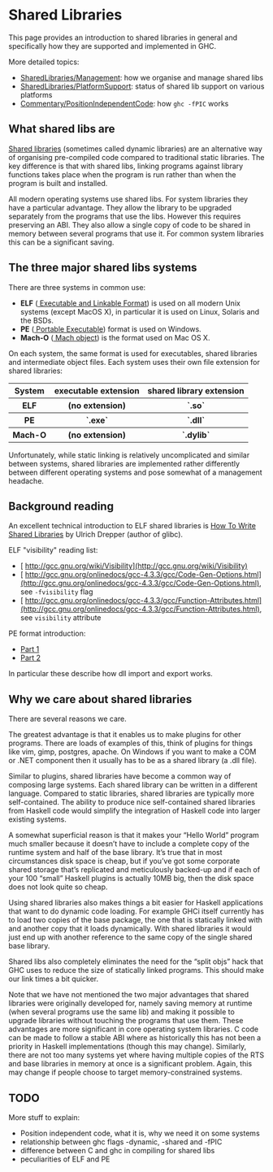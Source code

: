 # Shared Libraries


This page provides an introduction to shared libraries in general and specifically how they are supported and implemented in GHC.


More detailed topics:

- [SharedLibraries/Management](shared-libraries/management): how we organise and manage shared libs
- [SharedLibraries/PlatformSupport](shared-libraries/platform-support): status of shared lib support on various platforms
- [Commentary/PositionIndependentCode](commentary/position-independent-code): how `ghc -fPIC` works

## What shared libs are

[ Shared libraries](http://en.wikipedia.org/wiki/Shared_libraries) (sometimes called dynamic libraries) are an alternative way of organising pre-compiled code compared to traditional static libraries. The key difference is that with shared libs, linking programs against library functions takes place when the program is run rather than when the program is built and installed.


All modern operating systems use shared libs. For system libraries they have a particular advantage. They allow the library to be upgraded separately from the programs that use the libs. However this requires preserving an ABI. They also allow a single copy of code to be shared in memory between several programs that use it. For common system libraries this can be a significant saving.

## The three major shared libs systems


There are three systems in common use:

- **ELF** ([ Executable and Linkable Format](http://en.wikipedia.org/wiki/Executable_and_Linkable_Format)) is used on all modern Unix systems (except MacOS X), in particular it is used on Linux, Solaris and the BSDs.
- **PE** ([ Portable Executable](http://en.wikipedia.org/wiki/Portable_Executable)) format is used on Windows.
- **Mach-O** ([ Mach object](http://en.wikipedia.org/wiki/Mach-O)) is the format used on Mac OS X.


On each system, the same format is used for executables, shared libraries and intermediate object files. Each system uses their own file extension for shared libraries:

<table><tr><th> System </th>
<th> executable extension </th>
<th> shared library extension 
</th></tr>
<tr><th> ELF    </th>
<th> (no extension)       </th>
<th>`.so`</th></tr>
<tr><th> PE     </th>
<th>`.exe`</th>
<th>`.dll`</th></tr>
<tr><th> Mach-O </th>
<th> (no extension)       </th>
<th>`.dylib`</th></tr></table>


Unfortunately, while static linking is relatively uncomplicated and similar between systems, shared libraries are implemented rather differently between different operating systems and pose somewhat of a management headache.

## Background reading


An excellent technical introduction to ELF shared libraries is [ How To Write Shared Libraries](http://people.redhat.com/drepper/dsohowto.pdf) by Ulrich Drepper (author of glibc).


ELF "visibility" reading list:

- [ http://gcc.gnu.org/wiki/Visibility](http://gcc.gnu.org/wiki/Visibility)
- [ http://gcc.gnu.org/onlinedocs/gcc-4.3.3/gcc/Code-Gen-Options.html](http://gcc.gnu.org/onlinedocs/gcc-4.3.3/gcc/Code-Gen-Options.html), see `-fvisibility` flag
- [ http://gcc.gnu.org/onlinedocs/gcc-4.3.3/gcc/Function-Attributes.html](http://gcc.gnu.org/onlinedocs/gcc-4.3.3/gcc/Function-Attributes.html), see `visibility` attribute


PE format introduction:

- [ Part 1](http://msdn.microsoft.com/en-us/magazine/cc301805.aspx)
- [ Part 2](http://msdn.microsoft.com/en-us/magazine/cc301805.aspx)


In particular these describe how dll import and export works.

## Why we care about shared libraries


There are several reasons we care.


The greatest advantage is that it enables us to make plugins for other programs. There are loads of examples of this, think of plugins for things like vim, gimp, postgres, apache. On Windows if you want to make a COM or .NET component then it usually has to be as a shared library (a .dll file).


Similar to plugins, shared libraries have become a common way of composing large systems. Each shared library can be written in a different language. Compared to static libraries, shared libraries are typically more self-contained. The ability to produce nice self-contained shared libraries from Haskell code would simplify the integration of Haskell code into larger existing systems.


A somewhat superficial reason is that it makes your “Hello World” program much smaller because it doesn’t have to include a complete copy of the runtime system and half of the base library. It’s true that in most circumstances disk space is cheap, but if you’ve got some corporate shared storage that’s replicated and meticulously backed-up and if each of your 100 “small” Haskell plugins is actually 10MB big, then the disk space does not look quite so cheap.


Using shared libraries also makes things a bit easier for Haskell applications that want to do dynamic code loading. For example GHCi itself currently has to load two copies of the base package, the one that is statically linked with and another copy that it loads dynamically. With shared libraries it would just end up with another reference to the same copy of the single shared base library.


Shared libs also completely eliminates the need for the “split objs” hack that GHC uses to reduce the size of statically linked programs. This should make our link times a bit quicker.


Note that we have not mentioned the two major advantages that shared libraries were originally developed for, namely saving memory at runtime (when several programs use the same lib) and making it possible to upgrade libraries without touching the programs that use them. These advantages are more significant in core operating system libraries. C code can be made to follow a stable ABI where as historically this has not been a priority in Haskell implementations (though this may change). Similarly, there are not too many systems yet where having multiple copies of the RTS and base libraries in memory at once is a significant problem. Again, this may change if people choose to target memory-constrained systems.

## TODO


More stuff to explain:

- Position independent code, what it is, why we need it on some systems
- relationship between ghc flags -dynamic, -shared and -fPIC
- difference between C and ghc in compiling for shared libs
- peculiarities of ELF and PE
